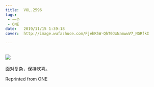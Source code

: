 ```yaml
---
title:	VOL.2596
tags:
 - 一个
 - ONE
date:	2019/11/15 1:39:18
cover:	http://image.wufazhuce.com/FjehK5W-QhT0JxNamwwV7_NGRfkI

---
```

![](http://image.wufazhuce.com/FjehK5W-QhT0JxNamwwV7_NGRfkI)
---

面对复杂，保持欢喜。
 
Reprinted from ONE
